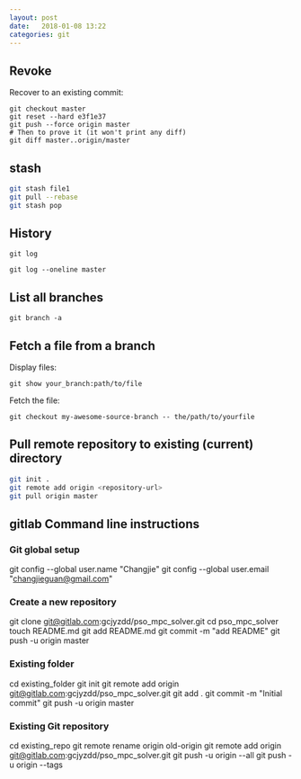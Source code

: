 ```yaml
---
layout: post
date:   2018-01-08 13:22
categories: git
---
```


## Revoke
Recover to an existing commit:
```
git checkout master
git reset --hard e3f1e37
git push --force origin master
# Then to prove it (it won't print any diff)
git diff master..origin/master
```

## stash

```sh
git stash file1
git pull --rebase
git stash pop
```

## History

`git log`

`git log --oneline master`

## List all branches

`git branch -a`

## Fetch a file from a branch

Display files:
```
git show your_branch:path/to/file
```

Fetch the file:
```
git checkout my-awesome-source-branch -- the/path/to/yourfile
```

## Pull remote repository to existing (current) directory

```sh
git init .
git remote add origin <repository-url>
git pull origin master
```

## gitlab Command line instructions

### Git global setup

git config --global user.name "Changjie"
git config --global user.email "changjieguan@gmail.com"

### Create a new repository

git clone git@gitlab.com:gcjyzdd/pso_mpc_solver.git
cd pso_mpc_solver
touch README.md
git add README.md
git commit -m "add README"
git push -u origin master

### Existing folder

cd existing_folder
git init
git remote add origin git@gitlab.com:gcjyzdd/pso_mpc_solver.git
git add .
git commit -m "Initial commit"
git push -u origin master

### Existing Git repository

cd existing_repo
git remote rename origin old-origin
git remote add origin git@gitlab.com:gcjyzdd/pso_mpc_solver.git
git push -u origin --all
git push -u origin --tags
